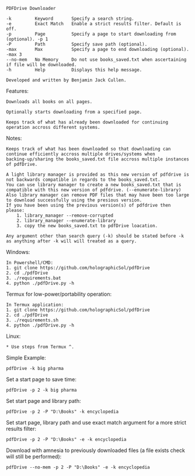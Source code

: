     PDFDrive Downloader
    
    -k         Keyword       Specify a search string.
    -e         Exact Match   Enable a strict results filter. Default is off.
    -p         Page          Specify a page to start downloading from (optional). -p 1
    -P         Path          Specify save path (optional).
    -max       Max           Specify a page to end downloading (optional). -max 3
    --no-mem   No Memory     Do not use books_saved.txt when ascertaining if file will be downloaded.
    -h         Help          Displays this help message.
    
    Developed and written by Benjamin Jack Cullen.



Features:

    Downloads all books on all pages.
    
    Optionally starts downloading from a specified page.
    
    Keeps track of what has already been downloaded for continuing operation accross different systems.



Notes:

    Keeps track of what has been downloaded so that downloading can continue efficiently accross multiple drives/systems when
    backing-up/sharing the books_saved.txt file accross multiple instances of pdfDrive.

    A light library manager is provided as this new version of pdfdrive is not backwards compatible in regards to the books_saved.txt.
    You can use library manager to create a new books_saved.txt that is compatible with this new version of pdfdrive. (--enumerate-library)
    Also library manager can remove PDF files that may have been too large to download successfully using the presious version.
    If you have been using the previous version(s) of pdfdrive then please:
        1. library_manager --remove-corrupted
        2. library_manager --enumerate-library
        3. copy the new books_saved.txt to pdfDrive loacation.

    Any argument other than search query (-k) should be stated before -k as anything after -k will will treated as a query. 

Windows:

    In Powershell/CMD:
    1. git clone https://github.com/holographicSol/pdfDrive
    2. cd ./pdfDrive
    3. ./requirements.bat
    4. python ./pdfDrive.py -h

Termux for low-power/portability operation:

    In Termux application:
    1. git clone https://github.com/holographicSol/pdfDrive
    2. cd ./pdfDrive
    3. ./requirements.sh
    4. python ./pdfDrive.py -h


Linux:

    * Use steps from Termux ^.


Simple Example:

    pdfDrive -k big pharma

Set a start page to save time:

    pdfDrive -p 2 -k big pharma

Set start page and library path:

    pdfDrive -p 2 -P "D:\Books" -k encyclopedia

Set start page, library path and use exact match argument for a more strict results filter:

    pdfDrive -p 2 -P "D:\Books" -e -k encyclopedia

Download with amnesia to previously downloaded files (a file exists check will still be performed):

    pdfDrive --no-mem -p 2 -P "D:\Books" -e -k encyclopedia
